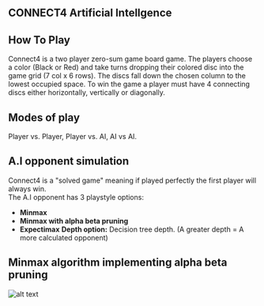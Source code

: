 
## CONNECT4 Artificial Intellgence
## How To Play
Connect4 is a two player zero-sum game board game.
The players choose a color (Black or Red) and take turns dropping their colored disc into the game grid (7 col x 6 rows).
The discs fall down the chosen column to the lowest occupied space. To win the game a player must have 4 connecting discs either horizontally, vertically or diagonally.

## Modes of play
Player vs. Player, Player vs. AI, AI vs AI. 
 
## A.I opponent simulation
Connect4 is a "solved game" meaning if played perfectly the first player will always win.
\
The A.I opponent has 3 playstyle options: 
* **Minmax**
 * **Minmax with alpha beta pruning**
*  **Expectimax**
 **Depth option:** Decision tree depth. (A greater depth = A more calculated opponent) 

## Minmax algorithm implementing alpha beta pruning

 ![alt text](https://upload.wikimedia.org/wikipedia/commons/thumb/9/91/AB_pruning.svg/1600px-AB_pruning.svg.png)